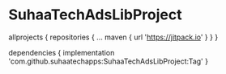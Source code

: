 # SuhaaTechAdsLibProject
allprojects {
		repositories {
			...
			maven { url 'https://jitpack.io' }
		}
	}
  
  dependencies {
	        implementation 'com.github.suhaatechapps:SuhaaTechAdsLibProject:Tag'
	}

